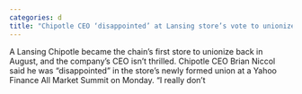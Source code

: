 ```yaml
---
categories: d
title: "Chipotle CEO ‘disappointed’ at Lansing store’s vote to unionize"
---
```


      
      

      
        
  A Lansing Chipotle became the chain’s first store to unionize back in August, and the company’s CEO isn’t thrilled. Chipotle CEO Brian Niccol said he was “disappointed” in the store’s newly formed union at a Yahoo Finance All Market Summit on Monday. “I really don’t